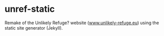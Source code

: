 # unref-static
Remake of the Unlikely Refuge? website (www.unlikely-refuge.eu) using the static site generator (Jekyll).
